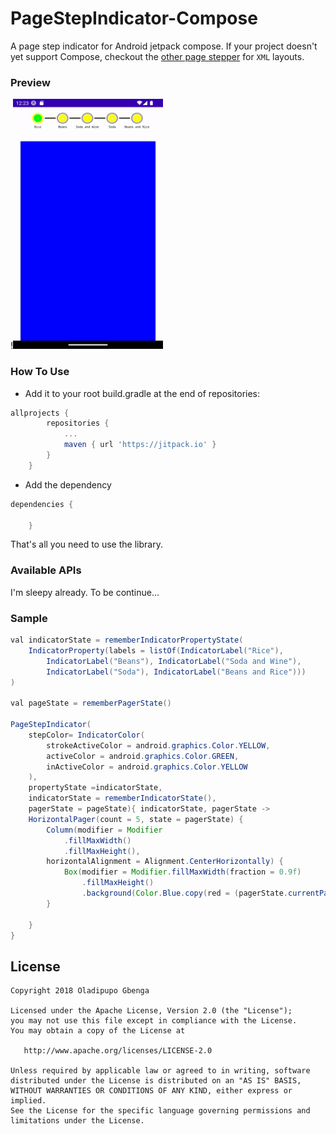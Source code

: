 # PageStepIndicator-Compose
A page step indicator for Android jetpack compose. If your project doesn't yet support Compose,
checkout the [other page stepper](https://github.com/devmike01/PageStepIndicator) for `XML` layouts.

### Preview
!<img src="https://github.com/devmike01/PageStepIndicator-Compose/blob/choir/media/pageindicator_anim.gif" width="240" height="400">

### How To Use
- Add it to your root build.gradle at the end of repositories:

```groovy
allprojects {
		repositories {
			...
			maven { url 'https://jitpack.io' }
		}
	}
```
- Add the dependency

```groovy
dependencies {
    
	}
```
That's all you need to use the library.

### Available APIs
I'm sleepy already. To be continue...

### Sample

```java
val indicatorState = rememberIndicatorPropertyState(
    IndicatorProperty(labels = listOf(IndicatorLabel("Rice"),
        IndicatorLabel("Beans"), IndicatorLabel("Soda and Wine"),
        IndicatorLabel("Soda"), IndicatorLabel("Beans and Rice")))
)

val pageState = rememberPagerState()

PageStepIndicator(
    stepColor= IndicatorColor(
        strokeActiveColor = android.graphics.Color.YELLOW,
        activeColor = android.graphics.Color.GREEN,
        inActiveColor = android.graphics.Color.YELLOW
    ),
    propertyState =indicatorState,
    indicatorState = rememberIndicatorState(),
    pagerState = pageState){ indicatorState, pagerState ->
    HorizontalPager(count = 5, state = pagerState) {
        Column(modifier = Modifier
            .fillMaxWidth()
            .fillMaxHeight(),
        horizontalAlignment = Alignment.CenterHorizontally) {
            Box(modifier = Modifier.fillMaxWidth(fraction = 0.9f)
                .fillMaxHeight()
                .background(Color.Blue.copy(red = (pagerState.currentPage*0.2).toFloat())))
        }

    }
}
```

License
-------

    Copyright 2018 Oladipupo Gbenga

    Licensed under the Apache License, Version 2.0 (the "License");
    you may not use this file except in compliance with the License.
    You may obtain a copy of the License at

       http://www.apache.org/licenses/LICENSE-2.0

    Unless required by applicable law or agreed to in writing, software
    distributed under the License is distributed on an "AS IS" BASIS,
    WITHOUT WARRANTIES OR CONDITIONS OF ANY KIND, either express or implied.
    See the License for the specific language governing permissions and
    limitations under the License.


